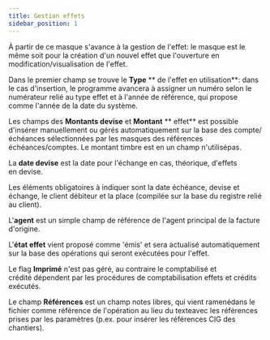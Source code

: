```yaml
---
title: Gestion effets
sidebar_position: 1
---
```


À partir de ce masque s'avance à la gestion de l'effet: le masque est le même soit pour la création d'un nouvel effet que l'ouverture en modification/visualisation de l'effet.

Dans le premier champ se trouve le **Type** ** de l'effet en utilisation**: dans le cas d'insertion, le programme avancera à assigner un numéro selon le numérateur relié au type effet et à l'année de référence, qui propose comme l'année de la date du système.

Les champs des **Montants devise** et **Montant** ** effet** est possible d'insérer manuellement ou gérés automatiquement sur la base des compte/échéances sélectionnées par les masques des références échéances/comptes. Le montant timbre est en un champ n'utilisépas.

La **date devise** est la date pour l'échange en cas, théorique, d'effets en devise.

Les éléments obligatoires à indiquer sont la date échéance, devise et échange, le client débiteur et la place (compilée sur la base du registre relié au client).

L'**agent** est un simple champ de référence de l'agent principal de la facture d'origine.

L'**état effet** vient proposé comme 'émis' et sera actualisé automatiquement sur la base des opérations qui seront exécutées pour l'effet.

Le flag **Imprimé** n'est pas géré, au contraire le comptabilisé et crédité dépendent par les procédures de comptabilisation effets et crédits exécutés.

Le champ **Références** est un champ notes libres, qui vient ramenédans le fichier comme référence de l'opération au lieu du texteavec les références prises par les paramètres (p.ex. pour insérer les références CIG des chantiers).






